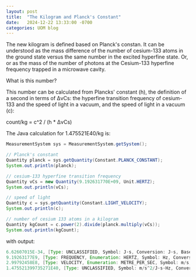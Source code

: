 ```yaml
---
layout: post
title:  "The Kilogram and Planck's Constant"
date:   2024-12-22 13:33:00 -0700
categories: UOM blog
---
```


The new kilogram is defined based on Planck's constan.  It can be understood as the mass difference of the number of cesium-133  atoms in the ground state versus the same number in the excited hyperfine state.
Or,  or as the mass of the number of photons at the Cesium-133 hyperfine frequency trapped in a microwave cavity. 

What is this number?

This number can be calculated from Plancks' constant (h), the definition of a second in terms of ∆νCs: the hyperfine transition frequency of cesium-133 and the speed of light in a vacuum, and the speed of light in a vacuum (c):

count/kg = c^2 / (h * ∆νCs)

The Java calculation for 1.475521E40/kg is: 
```java
MeasurementSystem sys = MeasurementSystem.getSystem();

// Planck's constant
Quantity planck = sys.getQuantity(Constant.PLANCK_CONSTANT);
System.out.println(planck);

// cesium-133 hyperfine transition frequency
Quantity vCs = new Quantity(9.192631770E+09, Unit.HERTZ);
System.out.println(vCs);

// speed of light
Quantity c = sys.getQuantity(Constant.LIGHT_VELOCITY);
System.out.println(c);

// number of cesium 133 atoms in a kilogram
Quantity kgCount = c.power(2).divide(planck.multiply(vCs));
System.out.println(kgCount);
```

with output:
```java
6.62607015E-34, [Type: UNCLASSIFIED, Symbol: J·s, Conversion: J·s, Base Symbol: kg·m²/s]  (hc, Planck's constant, Planck's constant)
9.19263177E9, [Type: FREQUENCY, Enumeration: HERTZ, Symbol: Hz, Conversion: Hz, Base Symbol: 1/s] 
2.99792458E8, [Type: VELOCITY, Enumeration: METRE_PER_SEC, Symbol: m/s, Conversion: m/s, Base Symbol: m/s]  (c, Vc, velocity of light in a vacuum)
1.475521399735271E40, [Type: UNCLASSIFIED, Symbol: m/s^2/J·s·Hz, Conversion: m/s^2/J·s·Hz, Base Symbol: 1/kg] 
```

